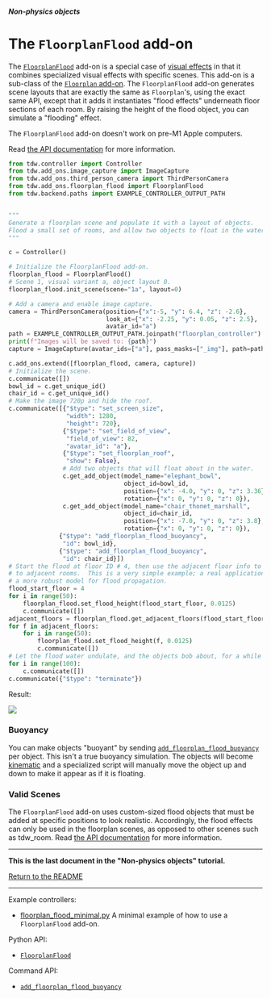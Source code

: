 ##### Non-physics objects

# The `FloorplanFlood` add-on

The [`FloorplanFlood`](../../python/add_ons/floorplan_flood.md) add-on is a special case of [visual effects](visual_effects.md) in that it combines specialized visual effects with specific scenes. This add-on is a sub-class of the [`Floorplan` add-on](../scene_setup_high_level/floorplans.md). The `FloorplanFlood` add-on generates scene layouts that are exactly the same as `Floorplan`'s, using the exact same API, except that it adds it instantiates "flood effects" underneath floor sections of each room. By raising the height of the flood object, you can simulate a "flooding" effect.

The `FloorplanFlood` add-on doesn't work on pre-M1 Apple computers.

Read [the API documentation](../../python/add_ons/floorplan_flood.md) for more information.

```python
from tdw.controller import Controller
from tdw.add_ons.image_capture import ImageCapture
from tdw.add_ons.third_person_camera import ThirdPersonCamera
from tdw.add_ons.floorplan_flood import FloorplanFlood
from tdw.backend.paths import EXAMPLE_CONTROLLER_OUTPUT_PATH


"""
Generate a floorplan scene and populate it with a layout of objects.
Flood a small set of rooms, and allow two objects to float in the water.
"""

c = Controller()

# Initialize the FloorplanFlood add-on.
floorplan_flood = FloorplanFlood()
# Scene 1, visual variant a, object layout 0.
floorplan_flood.init_scene(scene="1a", layout=0)

# Add a camera and enable image capture.
camera = ThirdPersonCamera(position={"x":-5, "y": 6.4, "z": -2.6},
                           look_at={"x": -2.25, "y": 0.05, "z": 2.5},
                           avatar_id="a")
path = EXAMPLE_CONTROLLER_OUTPUT_PATH.joinpath("floorplan_controller")
print(f"Images will be saved to: {path}")
capture = ImageCapture(avatar_ids=["a"], pass_masks=["_img"], path=path)

c.add_ons.extend([floorplan_flood, camera, capture])
# Initialize the scene.
c.communicate([])
bowl_id = c.get_unique_id()
chair_id = c.get_unique_id()
# Make the image 720p and hide the roof.
c.communicate([{"$type": "set_screen_size",
                "width": 1280,
                "height": 720},
               {"$type": "set_field_of_view",
                "field_of_view": 82,
                "avatar_id": "a"},
               {"$type": "set_floorplan_roof",
                "show": False},
               # Add two objects that will float about in the water.
               c.get_add_object(model_name="elephant_bowl",
                                object_id=bowl_id,
                                position={"x": -4.0, "y": 0, "z": 3.36},
                                rotation={"x": 0, "y": 0, "z": 0}),
               c.get_add_object(model_name="chair_thonet_marshall",
                                object_id=chair_id,
                                position={"x": -7.0, "y": 0, "z": 3.8},
                                rotation={"x": 0, "y": 0, "z": 0}),
              {"$type": "add_floorplan_flood_buoyancy",
               "id": bowl_id},
              {"$type": "add_floorplan_flood_buoyancy",
               "id": chair_id}])
# Start the flood at floor ID # 4, then use the adjacent floor info to propagate
# to adjacent rooms.  This is a very simple example; a real application would use 
# a more robust model for flood propagation.
flood_start_floor = 4
for i in range(50):
    floorplan_flood.set_flood_height(flood_start_floor, 0.0125)
    c.communicate([])
adjacent_floors = floorplan_flood.get_adjacent_floors(flood_start_floor)
for f in adjacent_floors:
    for i in range(50):
        floorplan_flood.set_flood_height(f, 0.0125)
        c.communicate([])
# Let the flood water undulate, and the objects bob about, for a while before quitting.
for i in range(100):
    c.communicate([])
c.communicate({"$type": "terminate"})
```

Result:

![](images/flood.gif)

### Buoyancy

You can make objects "buoyant" by sending [`add_floorplan_flood_buoyancy`](../../api/command_api.md#add_floorplan_flood_buoyancy) per object. This isn't  a true buoyancy simulation. The objects will become [kinematic](../physx/physics_objects.md) and a specialized script will manually move the object up and down to make it appear as if it is floating.

### Valid Scenes

The `FloorplanFlood` add-on uses custom-sized flood objects that must be added at specific positions to look realistic. Accordingly, the flood effects can only be used in the floorplan scenes, as opposed to other scenes such as tdw_room. Read [the API documentation](../../python/add_ons/floorplan_flood.md) for more information.

***

**This is the last document in the "Non-physics objects" tutorial.**

[Return to the README](../../../README.md)

***

Example controllers:

- [floorplan_flood_minimal.py](https://github.com/threedworld-mit/tdw/blob/master/Python/example_controllers/non_physics/floorplan_flood_minimal.py)  A minimal example of how to use a `FloorplanFlood` add-on.

Python API:

- [`FloorplanFlood`](../../python/add_ons/floorplan_flood.md)

Command API:

- [`add_floorplan_flood_buoyancy`](../../api/command_api.md#add_floorplan_flood_buoyancy)